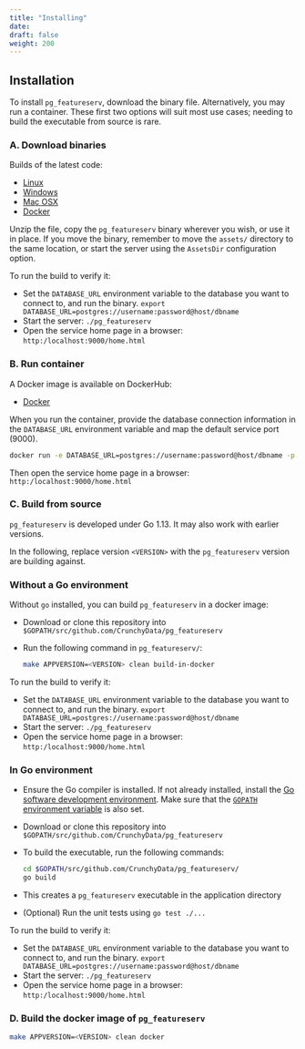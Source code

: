 ```yaml
---
title: "Installing"
date:
draft: false
weight: 200
---
```


## Installation

To install `pg_featureserv`, download the binary file. Alternatively, you may run a container. These first two options will suit most use cases; needing to build the executable from source is rare.

### A. Download binaries

Builds of the latest code:

* [Linux](https://postgisftw.s3.amazonaws.com/pg_featureserv_latest_linux.zip)
* [Windows](https://postgisftw.s3.amazonaws.com/pg_featureserv_latest_windows.zip)
* [Mac OSX](https://postgisftw.s3.amazonaws.com/pg_featureserv_latest_macos.zip)
* [Docker](https://hub.docker.com/r/pramsey/pg_featureserv)

Unzip the file, copy the `pg_featureserv` binary wherever you wish, or use it in place. If you move the binary, remember to move the `assets/` directory to the same location, or start the server using the `AssetsDir` configuration option.

To run the build to verify it:

* Set the `DATABASE_URL` environment variable to the database you want to connect to, and run the binary.
  `export DATABASE_URL=postgres://username:password@host/dbname`
* Start the server:
  `./pg_featureserv`
* Open the service home page in a browser:
  `http:/localhost:9000/home.html`


### B. Run container

A Docker image is available on DockerHub:

* [Docker](https://hub.docker.com/r/pramsey/pg_featureserv/)

When you run the container, provide the database connection information in the `DATABASE_URL` environment variable and map the default service port (9000).

```sh
docker run -e DATABASE_URL=postgres://username:password@host/dbname -p 9000:9000 pramsey/pg_featureserv
```

Then open the service home page in a browser: `http:/localhost:9000/home.html`


### C. Build from source

`pg_featureserv` is developed under Go 1.13.  It may also work with earlier versions.

In the following, replace version `<VERSION>` with the `pg_featureserv` version are building against.

### Without a Go environment

Without `go` installed, you can build `pg_featureserv` in a docker image:

* Download or clone this repository into `$GOPATH/src/github.com/CrunchyData/pg_featureserv`
* Run the following command in `pg_featureserv/`:

  ```bash
  make APPVERSION=<VERSION> clean build-in-docker
  ```

To run the build to verify it:

* Set the `DATABASE_URL` environment variable to the database you want to connect to, and run the binary.
  `export DATABASE_URL=postgres://username:password@host/dbname`
* Start the server:
  `./pg_featureserv`
* Open the service home page in a browser:
  `http:/localhost:9000/home.html`

### In Go environment

* Ensure the Go compiler is installed. If not already installed, install the [Go software development environment](https://golang.org/doc/install). Make sure that the [`GOPATH` environment variable](https://github.com/golang/go/wiki/SettingGOPATH) is also set.
* Download or clone this repository into `$GOPATH/src/github.com/CrunchyData/pg_featureserv`
* To build the executable, run the following commands:

  ```bash
  cd $GOPATH/src/github.com/CrunchyData/pg_featureserv/
  go build
  ```

* This creates a `pg_featureserv` executable in the application directory
* (Optional) Run the unit tests using `go test ./...`

To run the build to verify it:

* Set the `DATABASE_URL` environment variable to the database you want to connect to, and run the binary.
  `export DATABASE_URL=postgres://username:password@host/dbname`
* Start the server:
  `./pg_featureserv`
* Open the service home page in a browser:
  `http:/localhost:9000/home.html`


### D. Build the docker image of `pg_featureserv`

```bash
make APPVERSION=<VERSION> clean docker
```
